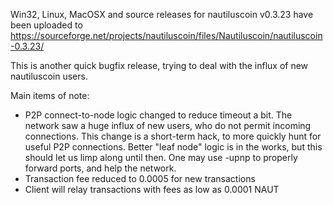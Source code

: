 Win32, Linux, MacOSX and source releases for nautiluscoin v0.3.23 have been uploaded to
https://sourceforge.net/projects/nautiluscoin/files/Nautiluscoin/nautiluscoin-0.3.23/

This is another quick bugfix release, trying to deal with the influx of new nautiluscoin users.

Main items of note:

* P2P connect-to-node logic changed to reduce timeout a bit.  The network saw a huge influx of new users, who do not permit incoming connections.  This change is a short-term hack, to more quickly hunt for useful P2P connections.  Better "leaf node" logic is in the works, but this should let us limp along until then.  One may use -upnp to properly forward ports, and help the network.
* Transaction fee reduced to 0.0005 for new transactions
* Client will relay transactions with fees as low as 0.0001 NAUT
